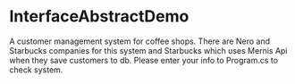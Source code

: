 # InterfaceAbstractDemo

A customer management system for coffee shops. There are Nero and Starbucks companies for this system and Starbucks which uses Mernis Api when they save customers to db.
Please enter your info to Program.cs to check system.
